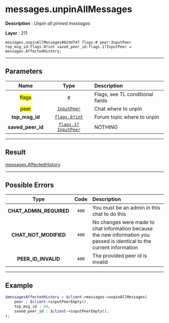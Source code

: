 # messages.unpinAllMessages

**Description** : *Unpin all pinned messages*

**Layer** : 211

```tl
messages.unpinAllMessages#62dd747 flags:# peer:InputPeer top_msg_id:flags.0?int saved_peer_id:flags.1?InputPeer = messages.AffectedHistory;
```

---

## Parameters

| Name | Type | Description |
| :---: | :---: | :--- |
| <mark>flags</mark> | [`#`](type/#) | Flags, see TL conditional fields |
| <mark>peer</mark> | [`InputPeer`](type/InputPeer) | Chat where to unpin |
| **top_msg_id** | [`flags.0?int`](type/int) | Forum topic where to unpin |
| **saved_peer_id** | [`flags.1?InputPeer`](type/InputPeer) | NOTHING |

---

## Result

[messages.AffectedHistory](type/messages.AffectedHistory)

---

## Possible Errors

| Type | Code | Description |
| :---: | :---: | :--- |
| **CHAT_ADMIN_REQUIRED** | `400` | You must be an admin in this chat to do this |
| **CHAT_NOT_MODIFIED** | `400` | No changes were made to chat information because the new information you passed is identical to the current information |
| **PEER_ID_INVALID** | `400` | The provided peer id is invalid |

---

## Example

```php
$messagesAffectedHistory = $client->messages->unpinAllMessages(
	peer : $client->inputPeerEmpty(),
	top_msg_id : 69,
	saved_peer_id : $client->inputPeerEmpty(),
);
```